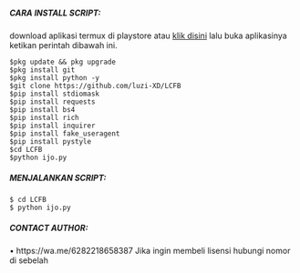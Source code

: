 <h5 align="left">CARA INSTALL SCRIPT:</h5>

download aplikasi termux di playstore atau <a href="https://f-droid.org/repo/com.termux_118.apk">klik disini</a> lalu buka aplikasinya ketikan perintah dibawah ini.


    $pkg update && pkg upgrade
    $pkg install git
    $pkg install python -y
    $git clone https://github.com/luzi-XD/LCFB
    $pip install stdiomask
    $pip install requests
    $pip install bs4
    $pip install rich
    $pip install inquirer
    $pip install fake_useragent
    $pip install pystyle
    $cd LCFB
    $python ijo.py


<h5 align="left">MENJALANKAN SCRIPT:</h5>

    $ cd LCFB
    $ python ijo.py
    
   <h5 align="left">CONTACT AUTHOR:</h5>
   • https://wa.me/6282218658387
    Jika ingin membeli lisensi hubungi nomor di sebelah
